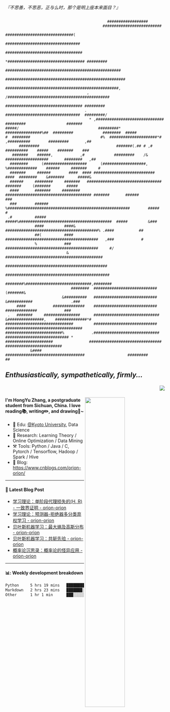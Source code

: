 <!--
 * @Descripttion: 
 * @Version: 1.0
 * @Author: ZhangHongYu
 * @Date: 2022-03-13 11:15:04
 * @LastEditors: ZhangHongYu
 * @LastEditTime: 2022-07-03 14:37:10
-->
*『不思善，不思恶，正与么时，那个是明上座本来面目？』*
```text
                                                                                                              
                                             ##################                                               
                                           ##########################                                         
                                         ##############################(                                      
                                        #################################                                     
                                        ##################################                                    
                                       *################################## #########                          
                                 ###################################################                          
                                #####################################################                         
                                  ##################################################,                         
                                    , /#############################################                          
                                      ################################## #########                            
                                   .  #################################  #########/                           
                                     * ,##############################   #########                  #######   
#####/                                   #########* ################%##  #########             ########  #####
#  ########                               #%  #####################*#   ,##########        #########       ,##
      #########                                  #######(.## # ,#        ##########    #####    #######    ###
   #######    ######,            ,#             #########    /&       ###################       ########   ,##
  ########      (###################      (###################,     %#############    ######     #######     #
  #######     ######        ####  #### ########################### ####  ########    &#######      #####&     
  ######     ########     #######   #################################    #######     (#######       #####     
  ####       #######     ######## ###################################### #######       ######         ###     
  ###        ######      %######################################################        #####           #     
 .#          #####        #####%#########################################  #####         &###                 
             ####         ####& #########################################% .####           ##                 
             ##(          ####  #########################################   ,###            #                 
             %            ###   #########################################     #/                              
                           &   ###########################################                                    
                              #############################################                                   
                              ##############################################                                  
                             ########%#############################,########                                  
                             ########  ############################ (#######&                                 
                         &##########   ############################  &###########                 .###        
     ####            ##############    ############################    ##############            ###          
 .   #######     ################      #############################    &################,    ##############*#
##############################         ############################         ##################################
#########################%            .#############################            ############################ *
#####################                ################################                #########################
           &####                    ###################################                   #########       ##  
```
## *Enthusiastically, sympathetically, firmly...*<p align="right"> ![](https://komarev.com/ghpvc/?username=orion-orion) </p>



<img align="right" src="https://github-readme-stats-sigma-five.vercel.app/api?username=orion-orion&show_icons=true&hide_border=true&theme=tokyonight" width="50%">

#### I'm HongYu Zhang, a postgraduate student from Sichuan, China. I love reading📚, writing✏️, and drawing🎨~
- 🏫 Edu: [@Kyoto University](https://www.kyoto-u.ac.jp/en), Data Science
- 🔭 Research: Learning Theory / Online Optimization / Data Mining
- ⚒️ Tools: Python / Java / C, Pytorch / Tensorflow, Hadoop / Spark / Hive 
- 📗 Blog: https://www.cnblogs.com/orion-orion/ 

___

#### 📕  Latest Blog Post 
<!-- BLOG-POST-LIST:START -->
- [学习理论：单阶段代理损失的&lpar;H, R&rpar; - 一致界证明 - orion-orion](https://www.cnblogs.com/orion-orion/p/18752946)
- [学习理论：预测器-拒绝器多分类弃权学习 - orion-orion](https://www.cnblogs.com/orion-orion/p/18730657)
- [贝叶斯机器学习：最大熵及高斯分布 - orion-orion](https://www.cnblogs.com/orion-orion/p/18688763)
- [贝叶斯机器学习：共轭先验 - orion-orion](https://www.cnblogs.com/orion-orion/p/18660368)
- [概率论沉思录：概率论的怪异应用 - orion-orion](https://www.cnblogs.com/orion-orion/p/18637935)
<!-- BLOG-POST-LIST:END -->

____

#### 📊: Weekly development breakdown
<!--START_SECTION:waka-->

```txt
Python     5 hrs 19 mins   ███████████████▒░░░░░░░░░   60.98 %
Markdown   2 hrs 23 mins   ███████░░░░░░░░░░░░░░░░░░   27.36 %
Other      1 hr 1 min      ███░░░░░░░░░░░░░░░░░░░░░░   11.66 %
```

<!--END_SECTION:waka-->













